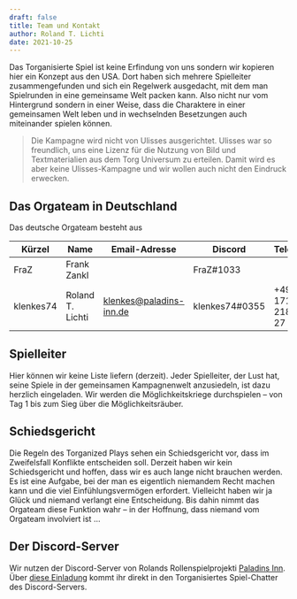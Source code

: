 ```yaml
---
draft: false
title: Team und Kontakt
author: Roland T. Lichti
date: 2021-10-25
---
```


Das Torganisierte Spiel ist keine Erfindung von uns sondern wir kopieren hier
ein Konzept aus den USA. Dort haben sich mehrere Spielleiter zusammengefunden
und sich ein Regelwerk ausgedacht, mit dem man Spielrunden in eine gemeinsame
Welt packen kann. Also nicht nur vom Hintergrund sondern in einer Weise, dass
die Charaktere in einer gemeinsamen Welt leben und in wechselnden Besetzungen
auch miteinander spielen können.

> Die Kampagne wird nicht von Ulisses ausgerichtet. Ulisses war so freundlich,
> uns eine Lizenz für die Nutzung von Bild und Textmaterialien aus dem Torg
> Universum zu erteilen. Damit wird es aber keine Ulisses-Kampagne und wir
> wollen auch nicht den Eindruck erwecken.


## Das Orgateam in Deutschland

Das deutsche Orgateam besteht aus

| Kürzel    | Name             | Email-Adresse           | Discord        | Telefon           |
|----       |----              |----                     |----            |----               |
| FraZ      | Frank Zankl      |                         | FraZ#1033      |                   |
| klenkes74 | Roland T. Lichti | klenkes@paladins-inn.de | klenkes74#0355 | +49 171 218 59 27 |



## Spielleiter

Hier können wir keine Liste liefern (derzeit). Jeder Spielleiter, der Lust hat,
seine Spiele in der gemeinsamen Kampagnenwelt anzusiedeln, ist dazu herzlich
eingeladen. Wir werden die Möglichkeitskriege durchspielen – von Tag 1 bis zum
Sieg über die Möglichkeitsräuber.



## Schiedsgericht

Die Regeln des Torganized Plays sehen ein Schiedsgericht vor, dass im
Zweifelsfall Konflikte entscheiden soll. Derzeit haben wir kein Schiedsgericht
und hoffen, dass wir es auch lange nicht brauchen werden. Es ist eine Aufgabe,
bei der man es eigentlich niemandem Recht machen kann und die viel
Einfühlungsvermögen erfordert. Vielleicht haben wir ja Glück und niemand
verlangt eine Entscheidung. Bis dahin nimmt das Orgateam diese Funktion wahr –
in der Hoffnung, dass niemand vom Orgateam involviert ist …


## Der Discord-Server

Wir nutzen der Discord-Server von Rolands Rollenspielprojekti [Paladins
Inn](https://www.paladins-inn.de). Über [diese
Einladung](https://discord.gg/wqnvSY3j65) kommt ihr direkt in den
Torganisiertes Spiel-Chatter des Discord-Servers.

